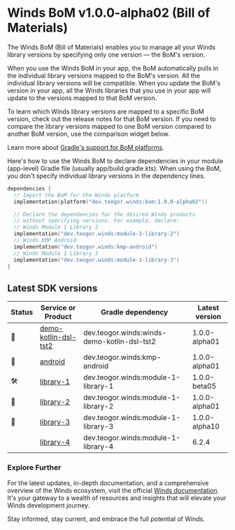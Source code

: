 # Winds BoM v1.0.0-alpha02 (Bill of Materials)

The Winds BoM (Bill of Materials) enables you to manage all your Winds library versions by specifying only one version — the BoM's version.

When you use the Winds BoM in your app, the BoM automatically pulls in the individual library versions mapped to the BoM's version. All the individual library versions will be compatible. When you update the BoM's version in your app, all the Winds libraries that you use in your app will update to the versions mapped to that BoM version.

To learn which Winds library versions are mapped to a specific BoM version, check out the release notes for that BoM version. If you need to compare the library versions mapped to one BoM version compared to another BoM version, use the comparison widget below.

Learn more about [Gradle's support for BoM platforms](https://docs.gradle.org/4.6-rc-1/userguide/managing_transitive_dependencies.html#sec:bom_import).

Here's how to use the Winds BoM to declare dependencies in your module (app-level) Gradle file (usually app/build.gradle.kts). When using the BoM, you don't specify individual library versions in the dependency lines.

```kt
dependencies {
  // Import the BoM for the Winds platform
  implementation(platform("dev.teogor.winds:bom:1.0.0-alpha02"))

  // Declare the dependencies for the desired Winds products
  // without specifying versions. For example, declare:
  // Winds Module 1 Library 2
  implementation("dev.teogor.winds:module-1-library-2")
  // Winds KMP Android
  implementation("dev.teogor.winds:kmp-android")
  // Winds Module 1 Library 3
  implementation("dev.teogor.winds:module-1-library-3")
}
```

## Latest SDK versions

| Status | Service or Product | Gradle dependency | Latest version |
| ------ | ------------------ | ----------------- | -------------- |
| 🧪 | [demo-kotlin-dsl-tst2](/demo-2) | dev.teogor.winds:winds-demo-kotlin-dsl-tst2 | 1.0.0-alpha01 |
| 🧪 | [android](/kmp/android) | dev.teogor.winds:kmp-android | 1.0.0-alpha01 |
| 🛠️ | [library-1](/module/library-1) | dev.teogor.winds:module-1-library-1 | 1.0.0-beta05 |
| 🧪 | [library-2](/module/library-2) | dev.teogor.winds:module-1-library-2 | 1.0.0-alpha01 |
| 🚧 | [library-3](/module/library-3) | dev.teogor.winds:module-1-library-3 | 1.0.0-alpha10 |
|  | [library-4](/module/library-4) | dev.teogor.winds:module-1-library-4 | 6.2.4 |

### Explore Further

For the latest updates, in-depth documentation, and a comprehensive overview of the Winds ecosystem, visit the official [Winds documentation](/docs/). It's your gateway to a wealth of resources and insights that will elevate your Winds development journey.

Stay informed, stay current, and embrace the full potential of Winds.
